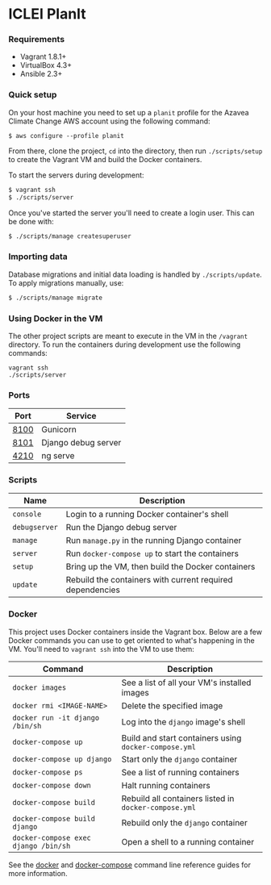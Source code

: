 # ICLEI PlanIt

### Requirements

* Vagrant 1.8.1+
* VirtualBox 4.3+
* Ansible 2.3+

### Quick setup

On your host machine you need to set up a `planit` profile for the Azavea Climate Change AWS account using the following command:
```
$ aws configure --profile planit
```

From there, clone the project, `cd` into the directory, then run `./scripts/setup` to create the
Vagrant VM and build the Docker containers.

To start the servers during development:

```bash
$ vagrant ssh
$ ./scripts/server
```

Once you've started the server you'll need to create a login user. This can be done with:
```bash
$ ./scripts/manage createsuperuser
```

### Importing data

Database migrations and initial data loading is handled by `./scripts/update`.
To apply migrations manually, use:

```bash
$ ./scripts/manage migrate
```

### Using Docker in the VM

The other project scripts are meant to execute in the VM in the `/vagrant` directory.
To run the containers during development use the following commands:

    vagrant ssh
    ./scripts/server

### Ports

| Port | Service |
| --- | --- |
| [8100](http://localhost:8100) | Gunicorn |
| [8101](http://localhost:8101) | Django debug server |
| [4210](http://localhost:4210) | ng serve |

### Scripts

| Name | Description |
| --- | --- |
| `console` | Login to a running Docker container's shell |
| `debugserver` | Run the Django debug server |
| `manage` | Run `manage.py` in the running Django container |
| `server` | Run `docker-compose up` to start the containers |
| `setup` | Bring up the VM, then build the Docker containers |
| `update` | Rebuild the containers with current required dependencies |

### Docker

This project uses Docker containers inside the Vagrant box.
Below are a few Docker commands you can use to get oriented to what's happening in the VM.
You'll need to `vagrant ssh` into the VM to use them:

| Command | Description |
| --- | --- |
| `docker images` | See a list of all your VM's installed images |
| `docker rmi <IMAGE-NAME>` | Delete the specified image |
| `docker run -it django /bin/sh` | Log into the `django` image's shell |
| `docker-compose up` | Build and start containers using `docker-compose.yml` |
| `docker-compose up django` | Start only the `django` container |
| `docker-compose ps` | See a list of running containers |
| `docker-compose down` | Halt running containers |
| `docker-compose build` | Rebuild all containers listed in `docker-compose.yml`|
| `docker-compose build django` | Rebuild only the `django` container |
| `docker-compose exec django /bin/sh` | Open a shell to a running container |

See the
[docker](https://docs.docker.com/engine/reference/commandline/) and
[docker-compose](https://docs.docker.com/compose/reference/overview/)
 command line reference guides for more information.
